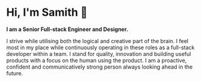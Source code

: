 # Hi, I'm Samith 👋

<strong>I am a Senior Full-stack Engineer and Designer.</strong>

I strive while utilising both the logical and creative part of the brain. I feel most in my place while continuously operating in these roles as a full-stack developer within a team. I stand for quality, innovation and building useful products with a focus on the human using the product. I am a proactive, confident and communicatively strong person always looking ahead in the future.

